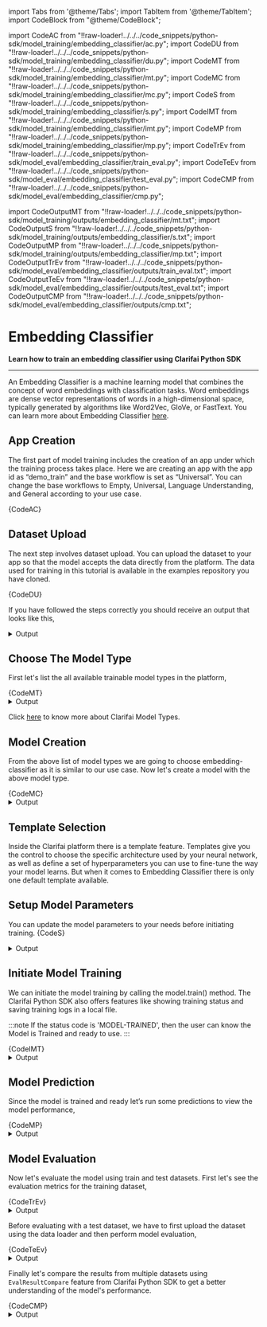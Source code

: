 import Tabs from '@theme/Tabs';
import TabItem from '@theme/TabItem';
import CodeBlock from "@theme/CodeBlock";


import CodeAC from "!!raw-loader!../../../code_snippets/python-sdk/model_training/embedding_classifier/ac.py";
import CodeDU from "!!raw-loader!../../../code_snippets/python-sdk/model_training/embedding_classifier/du.py";
import CodeMT from "!!raw-loader!../../../code_snippets/python-sdk/model_training/embedding_classifier/mt.py";
import CodeMC from "!!raw-loader!../../../code_snippets/python-sdk/model_training/embedding_classifier/mc.py";
import CodeS from "!!raw-loader!../../../code_snippets/python-sdk/model_training/embedding_classifier/s.py";
import CodeIMT from "!!raw-loader!../../../code_snippets/python-sdk/model_training/embedding_classifier/imt.py";
import CodeMP from "!!raw-loader!../../../code_snippets/python-sdk/model_training/embedding_classifier/mp.py";
import CodeTrEv from "!!raw-loader!../../../code_snippets/python-sdk/model_eval/embedding_classifier/train_eval.py";
import CodeTeEv from "!!raw-loader!../../../code_snippets/python-sdk/model_eval/embedding_classifier/test_eval.py";
import CodeCMP from "!!raw-loader!../../../code_snippets/python-sdk/model_eval/embedding_classifier/cmp.py";


import CodeOutputMT from "!!raw-loader!../../../code_snippets/python-sdk/model_training/outputs/embedding_classifier/mt.txt";
import CodeOutputS from "!!raw-loader!../../../code_snippets/python-sdk/model_training/outputs/embedding_classifier/s.txt";
import CodeOutputMP from "!!raw-loader!../../../code_snippets/python-sdk/model_training/outputs/embedding_classifier/mp.txt";
import CodeOutputTrEv from "!!raw-loader!../../../code_snippets/python-sdk/model_eval/embedding_classifier/outputs/train_eval.txt";
import CodeOutputTeEv from "!!raw-loader!../../../code_snippets/python-sdk/model_eval/embedding_classifier/outputs/test_eval.txt";
import CodeOutputCMP from "!!raw-loader!../../../code_snippets/python-sdk/model_eval/embedding_classifier/outputs/cmp.txt";



# Embedding Classifier

**Learn how to train an embedding classifier using Clarifai Python SDK**
<hr />

An Embedding Classifier is a machine learning model that combines the concept of word embeddings with classification tasks. Word embeddings are dense vector representations of words in a high-dimensional space, typically generated by algorithms like Word2Vec, GloVe, or FastText. You can learn more about Embedding Classifier [here](https://docs.clarifai.com/portal-guide/model/model-types/transfer-learning).


## App Creation

The first part of model training includes the creation of an app under which the training process takes place. Here we are creating an app with the app id as “demo_train” and the base workflow is set as “Universal”. You can change the base workflows to Empty, Universal, Language Understanding, and General according to your use case.

<Tabs>
<TabItem value="python" label="Python">
    <CodeBlock className="language-python">{CodeAC}</CodeBlock>
</TabItem>
</Tabs>

## Dataset Upload

The next step involves dataset upload. You can upload the dataset to your app so that the model accepts the data directly from the platform. The data used for training in this tutorial is available in the examples repository you have cloned.

<Tabs>
<TabItem value="python" label="Python">
    <CodeBlock className="language-python">{CodeDU}</CodeBlock>
</TabItem>
</Tabs>

If you have followed the steps correctly you should receive an output that looks like this,

<details>
  <summary>Output</summary>
  <img src="/img/python-sdk/ec_du.png" width="700" height="700" />
</details>



## Choose The Model Type

First let's list the all available trainable model types in the platform,

<Tabs>
<TabItem value="python" label="Python">
    <CodeBlock className="language-python">{CodeMT}</CodeBlock>
</TabItem>
</Tabs>
<details>
  <summary>Output</summary>
    <CodeBlock className="language-text">{CodeOutputMT}</CodeBlock>
</details>

Click [here](https://docs.clarifai.com/portal-guide/model/model-types/) to know more about Clarifai Model Types.


## Model Creation

From the above list of model types we are going to choose embedding-classifier as it is similar to our use case. Now let's create a model with the above model type.

<Tabs>
<TabItem value="python" label="Python">
    <CodeBlock className="language-python">{CodeMC}</CodeBlock>
</TabItem>
</Tabs>

<details>
  <summary>Output</summary>
<img src="/img/python-sdk/ec_mc.png" width="700" height="700" />
</details>


## Template Selection

Inside the Clarifai platform there is a template feature. Templates give you the control to choose the specific architecture used by your neural network, as well as define a set of hyperparameters you can use to fine-tune the way your model learns. But when it comes to Embedding Classifier there is only one default template available.


## Setup Model Parameters

You can update the model parameters to your needs before initiating training.
<Tabs>
<TabItem value="python" label="Python">
    <CodeBlock className="language-python">{CodeS}</CodeBlock>
</TabItem>
</Tabs>
<details>
  <summary>Output</summary>
    <CodeBlock className="language-text">{CodeOutputS}</CodeBlock>
</details>

## Initiate Model Training

We can initiate the model training by calling the model.train() method. The Clarifai Python SDK also offers features like showing training status and saving training logs in a local file.

:::note
If the status code is 'MODEL-TRAINED', then the user can know the Model is Trained and ready to use.
:::

<Tabs>
<TabItem value="python" label="Python">
    <CodeBlock className="language-python">{CodeIMT}</CodeBlock>
</TabItem>
</Tabs>

<details>
  <summary>Output</summary>
  <img src="/img/python-sdk/ec_imt.png" width="700" height="700" />
</details>


## Model Prediction

Since the model is trained and ready let’s run some predictions to view the model performance,

<Tabs>
<TabItem value="python" label="Python">
    <CodeBlock className="language-python">{CodeMP}</CodeBlock>
</TabItem>
</Tabs>
<details>
  <summary>Output</summary>
    <CodeBlock className="language-text">{CodeOutputMP}</CodeBlock>
</details>


## Model Evaluation

Now let's evaluate the model using train and test datasets. First let's see the evaluation metrics for the training dataset,

<Tabs>
<TabItem value="python" label="Python">
    <CodeBlock className="language-python">{CodeTrEv}</CodeBlock>
</TabItem>
</Tabs>
<details>
  <summary>Output</summary>
    <CodeBlock className="language-text">{CodeOutputTrEv}</CodeBlock>
</details>

Before evaluating with a test dataset, we have to first upload the dataset using the data loader and then perform model evaluation,

<Tabs>
<TabItem value="python" label="Python">
    <CodeBlock className="language-python">{CodeTeEv}</CodeBlock>
</TabItem>
</Tabs>
<details>
  <summary>Output</summary>
    <CodeBlock className="language-text">{CodeOutputTeEv}</CodeBlock>
</details>

Finally let's compare the results from  multiple datasets using ```EvalResultCompare``` feature from Clarifai Python SDK to get a better understanding of the model's performance.

<Tabs>
<TabItem value="python" label="Python">
    <CodeBlock className="language-python">{CodeCMP}</CodeBlock>
</TabItem>
</Tabs>
<details>
  <summary>Output</summary>
    <CodeBlock className="language-text">{CodeOutputCMP}</CodeBlock>
</details>